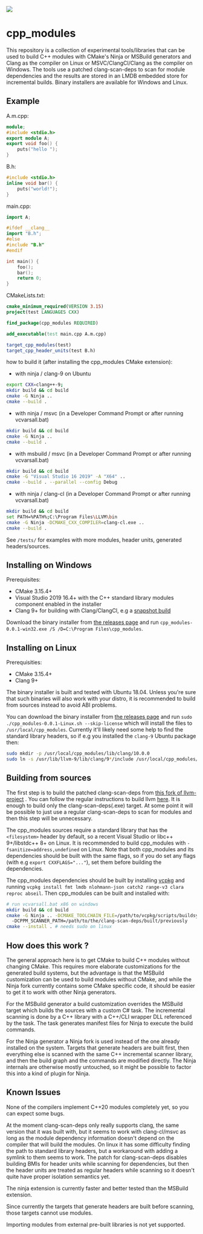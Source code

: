 ![](https://github.com/stevencpp/cpp_modules/workflows/CI/badge.svg)

# cpp_modules

This repository is a collection of experimental tools/libraries that can be used to build C++ modules with CMake's Ninja or MSBuild generators and Clang as the compiler on Linux or MSVC/ClangCl/Clang as the compiler on Windows. The tools use a patched clang-scan-deps to scan for module dependencies and the results are stored in an LMDB embedded store for incremental builds. Binary installers are available for Windows and Linux.

## Example

A.m.cpp:
```c++
module;
#include <stdio.h>
export module A;
export void foo() {
	puts("hello ");
}
```
B.h:
```c++
#include <stdio.h>
inline void bar() {
	puts("world!");
}
```
main.cpp:
```c++
import A;

#ifdef __clang__
import "B.h";
#else
#include "B.h"
#endif

int main() {
	foo();
	bar();
	return 0;
}
```
CMakeLists.txt:
```cmake
cmake_minimum_required(VERSION 3.15)
project(test LANGUAGES CXX)

find_package(cpp_modules REQUIRED)

add_executable(test main.cpp A.m.cpp)

target_cpp_modules(test)
target_cpp_header_units(test B.h)
```
how to build it (after installing the cpp_modules CMake extension):
* with ninja / clang-9 on Ubuntu
```bash
export CXX=clang++-9;
mkdir build && cd build
cmake -G Ninja ..
cmake --build .
```
* with ninja / msvc (in a Developer Command Prompt or after running vcvarsall.bat)
``` bash
mkdir build && cd build
cmake -G Ninja ..
cmake --build .
```
* with msbuild / msvc (in a Developer Command Prompt or after running vcvarsall.bat)
```bash
mkdir build && cd build
cmake -G "Visual Studio 16 2019" -A "X64" ..
cmake --build . --parallel --config Debug
```
* with ninja / clang-cl (in a Developer Command Prompt or after running vcvarsall.bat)
```bash
mkdir build && cd build
set PATH=%PATH%;C:\Program Files\LLVM\bin
cmake -G Ninja -DCMAKE_CXX_COMPILER=clang-cl.exe ..
cmake --build .
```
See `/tests/` for examples with more modules, header units, generated headers/sources.

## Installing on Windows

Prerequisites:

* CMake 3.15.4+
* Visual Studio 2019 16.4+ with the C++ standard library modules component enabled in the installer
* Clang 9+ for building with Clang/ClangCl, e.g a [snapshot build](https://llvm.org/builds/)

Download the binary installer from [the releases page](https://github.com/stevencpp/cpp_modules/releases) and run `cpp_modules-0.0.1-win32.exe /S /D=C:\Program Files\cpp_modules`.

## Installing on Linux

Prerequisities:

* CMake 3.15.4+
* Clang 9+

The binary installer is built and tested with Ubuntu 18.04. Unless you're sure that such binaries will also work with your distro, it is recommended to build from sources instead to avoid ABI problems.

You can download the binary installer from [the releases page](https://github.com/stevencpp/cpp_modules/releases) and run `sudo ./cpp_modules-0.0.1-Linux.sh --skip-license` which will install the files to `/usr/local/cpp_modules`. Currently it'll likely need some help to find the standard library headers, so if e.g you installed the `clang-9` Ubuntu package then:
```bash
sudo mkdir -p /usr/local/cpp_modules/lib/clang/10.0.0
sudo ln -s /usr/lib/llvm-9/lib/clang/9*/include /usr/local/cpp_modules/lib/clang/10.0.0/include
```

## Building from sources

The first step is to build the patched clang-scan-deps from [this fork of llvm-project](https://github.com/stevencpp/cpp_modules) . You can follow the regular instructions to build llvm [here](https://llvm.org/docs/GettingStarted.html#getting-the-source-code-and-building-llvm). It is enough to build only the clang-scan-deps(.exe) target. At some point it will be possible to just use a regular clang-scan-deps to scan for modules and then this step will be unnecessary.

The cpp_modules sources require a standard library that has the `<filesystem>` header by default, so a recent Visual Studio or libc++ 9+/libstdc++ 8+ on Linux. It is recommended to build cpp_modules with `-fsanitize=address,undefined` on Linux. Note that both cpp_modules and its dependencies should be built with the same flags, so if you do set any flags (with e.g `export CXXFLAGS="..."`), set them before building the dependencies.

The cpp_modules dependencies should be built by installing [vcpkg](https://github.com/microsoft/vcpkg#quick-start) and running `vcpkg install fmt lmdb nlohmann-json catch2 range-v3 clara reproc abseil`. Then cpp_modules can be built and installed with:
```bash
# run vcvarsall.bat x86 on windows
mkdir build && cd build
cmake -G Ninja .. -DCMAKE_TOOLCHAIN_FILE=/path/to/vcpkg/scripts/buildsystems/vcpkg.cmake \ 
  -DCPPM_SCANNER_PATH=/path/to/the/clang-scan-deps/built/previously
cmake --install . # needs sudo on linux
```

## How does this work ?

The general approach here is to get CMake to build C++ modules without changing CMake. This requires more elaborate customizations for the generated build systems, but the advantage is that the MSBuild customization can be used to build modules without CMake, and while the Ninja fork currently contains some CMake specific code, it should be easier to get it to work with other Ninja generators.

For the MSBuild generator a build customization overrides the MSBuild target which builds the sources with a custom C# task. The incremental scanning is done by a C++ library with a C++/CLI wrapper DLL referenced by the task. The task generates manifest files for Ninja to execute the build commands.

For the Ninja generator a Ninja fork is used instead of the one already installed on the system. Targets that generate headers are built first, then everything else is scanned with the same C++ incremental scanner library, and then the build graph and the commands are modified directly. The Ninja internals are otherwise mostly untouched, so it might be possible to factor this into a kind of plugin for Ninja.

## Known Issues

None of the compilers implement C++20 modules completely yet, so you can expect some bugs.

At the moment clang-scan-deps only really supports clang, the same version that it was built with, but it seems to work with clang-cl/msvc as long as the module dependency information doesn't depend on the compiler that will build the modules. On linux it has some difficulty finding the path to standard library headers, but a workaround with adding a symlink to them seems to work. The patch for clang-scan-deps disables building BMIs for header units while scanning for dependencies, but then the header units are treated as regular headers while scanning so it doesn't quite have proper isolation semantics yet.

The ninja extension is currently faster and better tested than the MSBuild extension.

Since currently the targets that generate headers are built before scanning, those targets cannot use modules.

Importing modules from external pre-built libraries is not yet supported.

